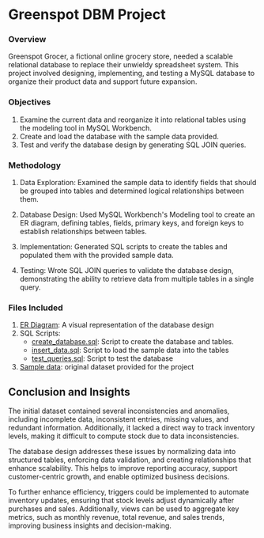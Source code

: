 # Greenspot DBM Project
### Overview
Greenspot Grocer, a fictional online grocery store, needed a scalable relational database to replace their unwieldy spreadsheet system. This project involved designing, implementing, and testing a MySQL database to organize their product data and support future expansion. 

### Objectives
1. Examine the current data and reorganize it into relational tables using the modeling tool in MySQL Workbench. 
2. Create and load the database with the sample data provided. 
3. Test and verify the database design by generating SQL JOIN queries. 

### Methodology
1. Data Exploration:
   Examined the sample data to identify fields that should be grouped into tables and determined logical relationships between them.

2. Database Design:
   Used MySQL Workbench's Modeling tool to create an ER diagram, defining tables, fields, primary keys, and foreign keys to establish relationships between tables.

3. Implementation:
   Generated SQL scripts to create the tables and populated them with the provided sample data.

4. Testing:
   Wrote SQL JOIN queries to validate the database design, demonstrating the ability to retrieve data from multiple tables in a single query.

### Files Included
1. [ER Diagram](https://github.com/oluwadunni1/greenspotdbm/blob/main/ERdiagram.png): A visual representation of the database design
2. SQL Scripts:
   * [create_database.sql](https://github.com/oluwadunni1/greenspotdbm/blob/main/createScript.sql): Script to create the database and tables.
   * [insert_data.sql](https://github.com/oluwadunni1/greenspotdbm/blob/main/insertScript.sql): Script to load the sample data into the tables
   * [test_queries.sql](https://github.com/oluwadunni1/greenspotdbm/blob/main/testJoins.sql): Script to test the database
4. [Sample data](https://github.com/oluwadunni1/greenspotdbm/blob/main/GreenspotDataset.csv): original dataset provided for the project


## Conclusion and Insights
The initial dataset contained several inconsistencies and anomalies, including incomplete data, inconsistent entries, missing values, and redundant information. Additionally, it lacked a direct way to track inventory levels, making it difficult to compute stock due to data inconsistencies.

The database design addresses these issues by normalizing data into structured tables, enforcing data validation, and creating relationships that enhance scalability. This helps to improve reporting accuracy, support customer-centric growth, and enable optimized business decisions.

To further enhance efficiency, triggers could be implemented to automate inventory updates, ensuring that stock levels adjust dynamically after purchases and sales. Additionally, views can be used to aggregate key metrics, such as monthly revenue, total revenue, and sales trends, improving business insights and decision-making.
